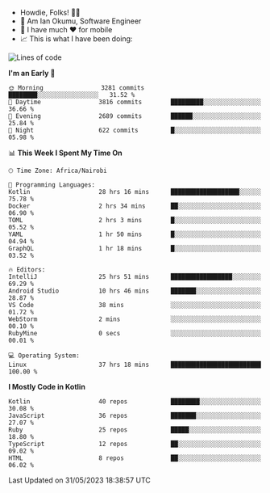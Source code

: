 
* Howdie, Folks! 👋🤓
* 🤪 Am Ian Okumu, Software Engineer
* 📱 I have much ❤️ for mobile
* 📈 This is what I have been doing:
  
<!-- <a href="https://otsembo.github.io/OtsemboPortfolio/" style="margin-right:.5%; margin-top=.5%;">
  <img align="center" src="https://github-readme-stats.vercel.app/api/top-langs/?username=otsembo&layout=compact" />
</a> -->

<!--START_SECTION:waka-->
![Lines of code](https://img.shields.io/badge/From%20Hello%20World%20I%27ve%20Written-7.9%20million%20lines%20of%20code-blue)

**I'm an Early 🐤** 

```text
🌞 Morning                3281 commits        ████████░░░░░░░░░░░░░░░░░   31.52 % 
🌆 Daytime                3816 commits        █████████░░░░░░░░░░░░░░░░   36.66 % 
🌃 Evening                2689 commits        ██████░░░░░░░░░░░░░░░░░░░   25.84 % 
🌙 Night                  622 commits         █░░░░░░░░░░░░░░░░░░░░░░░░   05.98 % 
```


📊 **This Week I Spent My Time On** 

```text
🕑︎ Time Zone: Africa/Nairobi

💬 Programming Languages: 
Kotlin                   28 hrs 16 mins      ███████████████████░░░░░░   75.78 % 
Docker                   2 hrs 34 mins       ██░░░░░░░░░░░░░░░░░░░░░░░   06.90 % 
TOML                     2 hrs 3 mins        █░░░░░░░░░░░░░░░░░░░░░░░░   05.52 % 
YAML                     1 hr 50 mins        █░░░░░░░░░░░░░░░░░░░░░░░░   04.94 % 
GraphQL                  1 hr 18 mins        █░░░░░░░░░░░░░░░░░░░░░░░░   03.52 % 

🔥 Editors: 
IntelliJ                 25 hrs 51 mins      █████████████████░░░░░░░░   69.29 % 
Android Studio           10 hrs 46 mins      ███████░░░░░░░░░░░░░░░░░░   28.87 % 
VS Code                  38 mins             ░░░░░░░░░░░░░░░░░░░░░░░░░   01.72 % 
WebStorm                 2 mins              ░░░░░░░░░░░░░░░░░░░░░░░░░   00.10 % 
RubyMine                 0 secs              ░░░░░░░░░░░░░░░░░░░░░░░░░   00.01 % 

💻 Operating System: 
Linux                    37 hrs 18 mins      █████████████████████████   100.00 % 
```

**I Mostly Code in Kotlin** 

```text
Kotlin                   40 repos            ████████░░░░░░░░░░░░░░░░░   30.08 % 
JavaScript               36 repos            ███████░░░░░░░░░░░░░░░░░░   27.07 % 
Ruby                     25 repos            █████░░░░░░░░░░░░░░░░░░░░   18.80 % 
TypeScript               12 repos            ██░░░░░░░░░░░░░░░░░░░░░░░   09.02 % 
HTML                     8 repos             ██░░░░░░░░░░░░░░░░░░░░░░░   06.02 % 
```




 Last Updated on 31/05/2023 18:38:57 UTC
<!--END_SECTION:waka-->

<br />
<br />
<br />
<br />
<br />
  
  </div>
<!---
otsembo/otsembo is a ✨ special ✨ repository because its `README.md` (this file) appears on your GitHub profile.
You can click the Preview link to take a look at your changes.
--->
